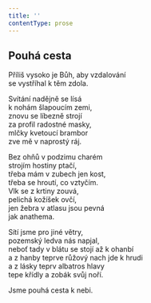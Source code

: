 ```yaml
---
title: ''
contentType: prose
---
```


## Pouhá cesta

Příliš vysoko je Bůh, aby vzdalování  
se vystříhal k těm zdola.

Svítání nadějně se lísá  
k nohám šlapoucím zemi,  
znovu se líbezně strojí  
za profil radostné masky,  
mlčky kvetoucí brambor  
zve mě v naprostý ráj.

Bez ohňů v podzimu charém  
strojím hostiny ptačí,  
třeba mám v zubech jen kost,  
třeba se hroutí, co vztyčím.  
Vlk se z krtiny zouvá,  
pelichá kožíšek ovčí,  
jen žebra v atlasu jsou pevná  
jak anathema.

Sítí jsme pro jiné větry,  
pozemský ledva nás napjal,  
neboť tady v blátu se stojí až k ohanbí  
a z hanby teprve růžový nach jde k hrudi  
a z lásky teprv albatros hlavy  
tepe křídly a zobák svůj noří.

Jsme pouhá cesta k nebi.
